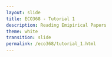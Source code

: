 ```yaml
---
layout: slide
title: ECO368 - Tutorial 1
description: Reading Emipirical Papers
theme: white
transition: slide
permalink: /eco368/tutorial_1.html
---
```

<section data-markdown data-separator="^\r?\n----\r?\n" data-separator-vertical="^\r?\n----\r?\n">
<script type="text/template">



## How to Read Economics Papers
### ECO368 - Tutorial 1

![U of T Logo](u_of_t_crest.svg)

[Dario Toman](https://dariotoman.com/)

dario.toman@mail.utoronto.ca

----


![Guernica](img/guernica.jpg)


----

- A layman can identify that the images you've just seen are important. 
- An **art historian** can tell you much more:
    * The artist
    * The movement/style
    * The inspiration/influences of the artist
    * The techniques used
    * The symbolism
    * Who was inspired by it
    * Why we should care!

----


- A fundamental part of your your training as an economist is to learn how speak about economics research in the way that art historians speak about art.
- Part of this training involve understanding how to analyze the papers you read.

----

### The Big Questions

- Who wrote the paper?
- What question are they trying to answer?
- Why are they asking the question?
- How are they trying to answer it?
- What are their results?
- Do you believe the results?
 

----

### Who wrote the paper?

----

### What question are they trying to answer?

----

### Why are they asking the question?

----

### How are they trying to answer it?

----

### What are their results?




</script>
</section>